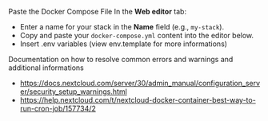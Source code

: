 Paste the Docker Compose File In the **Web editor** tab:
   - Enter a name for your stack in the **Name** field (e.g., `my-stack`).
   - Copy and paste your `docker-compose.yml` content into the editor below.
   - Insert .env variables (view env.template for more informations)
   
Documentation on how to resolve common errors and warnings and additional informations
 - https://docs.nextcloud.com/server/30/admin_manual/configuration_server/security_setup_warnings.html
 - https://help.nextcloud.com/t/nextcloud-docker-container-best-way-to-run-cron-job/157734/2

